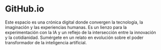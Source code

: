 # GitHub.io
Este espacio es una crónica digital donde convergen la tecnología, la imaginación y las experiencias humanas. Es un lienzo para la experimentación con la IA y un reflejo de la intersección entre la innovación y la cotidianidad. Sumérgete en un relato en evolución sobre el poder transformador de la inteligencia artificial.
